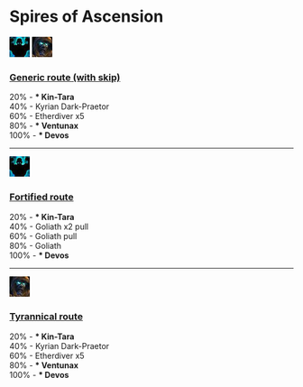 # Spires of Ascension

![Fortified](../__media/fortified.png) ![Tyrannical](../__media/tyrannical.png)

### [Generic route (with skip)](https://raw.githubusercontent.com/holicron/Routes/main/Spires%20of%20Ascension/Spires%20of%20Ascension%20-%20Generic.txt)

20% - **\* Kin-Tara**\
40% - Kyrian Dark-Praetor\
60% - Etherdiver x5\
80% - **\* Ventunax**\
100% - **\* Devos**

---


![Fortified](../__media/fortified.png)
### [Fortified route](https://raw.githubusercontent.com/holicron/Routes/main/Spires%20of%20Ascension/Spires%20of%20Ascension%20-%20Fortified.txt)

20% - **\* Kin-Tara**\
40% - Goliath x2 pull\
60% - Goliath pull\
80% - Goliath\
100% - **\* Devos**

---

![Tyrannical](../__media/tyrannical.png)

### [Tyrannical route](https://raw.githubusercontent.com/holicron/Routes/main/Spires%20of%20Ascension/Spires%20of%20Ascension%20-%20Tyrannical.txt)


20% - **\* Kin-Tara**\
40% - Kyrian Dark-Praetor\
60% - Etherdiver x5\
80% - **\* Ventunax**\
100% - **\* Devos**